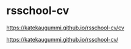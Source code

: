 # rsschool-cv
https://katekaugummi.github.io/rsschool-cv/cv

https://katekaugummi.github.io/rsschool-cv/